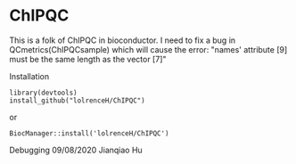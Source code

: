 # ChIPQC

This is a folk of ChIPQC in bioconductor. I need to fix a bug in QCmetrics(ChIPQCsample) which will cause the error: "names' attribute [9] must be the same length as the vector [7]"

Installation
```
library(devtools)
install_github("lolrenceH/ChIPQC")
```
or
```
BiocManager::install('lolrenceH/ChIPQC')
```


Debugging 09/08/2020 Jianqiao Hu
